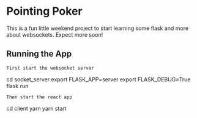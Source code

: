 # Pointing Poker    

This is a fun little weekend project to start learning some flask and more about websockets. Expect more soon!

## Running the App
```
First start the websocket server
 ```
cd socket_server
export FLASK_APP=server
export FLASK_DEBUG=True
flask run 
```
Then start the react app
 ```
cd client
yarn 
yarn start 
```